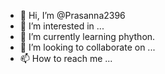 - 👋 Hi, I’m @Prasanna2396
- 👀 I’m interested in ...
- 🌱 I’m currently learning phython.
- 💞️ I’m looking to collaborate on ...
- 📫 How to reach me ...

<!---
Prasanna2396/Prasanna2396 is a ✨ special ✨ repository because its `README.md` (this file) appears on your GitHub profile.
You can click the Preview link to take a look at your changes.
--->
